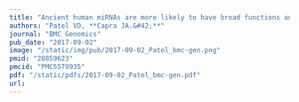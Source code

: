 ```yaml
---
title: "Ancient human miRNAs are more likely to have broad functions and disease associations than young miRNAs"
authors: "Patel VD, **Capra JA.&#42;**"
journal: "BMC Genomics"
pub_date: "2017-09-02"
image: "/static/img/pub/2017-09-02_Patel_bmc-gen.png"
pmid: "28859623"
pmcid: "PMC5579935"
pdf: "/static/pdfs/2017-09-02_Patel_bmc-gen.pdf"
url: 
---
```

